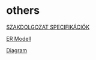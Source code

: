 # others
[SZAKDOLGOZAT SPECIFIKÁCIÓK](https://docs.google.com/document/d/1Ibcoaor3F0-H3HoQ__S_1-TJu3bi8KkvZY6Q2pAjAks/edit?usp=sharing)

[ER Modell](https://drive.google.com/file/d/1t9M58bwZVSsM0d6_AlPPXb-jIJpU6NCZ/view?usp=sharing)

[Diagram](https://drive.google.com/file/d/1FpCBa_lwygRxZYVgxEwV14F_s1w1jpRs/view?usp=sharing)
